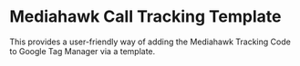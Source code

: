 # Mediahawk Call Tracking Template
This provides a user-friendly way of adding the Mediahawk Tracking Code to Google Tag Manager via a template.